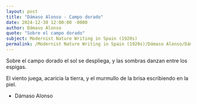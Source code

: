```yaml
---
layout: post
title: "Dámaso Alonso - Campo dorado"
date: 2024-12-30 12:00:00 -0000
author: Dámaso Alonso
quote: "Sobre el campo dorado"
subject: Modernist Nature Writing in Spain (1920s)
permalink: /Modernist Nature Writing in Spain (1920s)/Dámaso Alonso/Dámaso Alonso - Campo dorado
---
```


Sobre el campo dorado
el sol se despliega,
y las sombras danzan
entre los espigas.

El viento juega,
acaricia la tierra,
y el murmullo de la brisa
escribiendo en la piel.

- Dámaso Alonso
